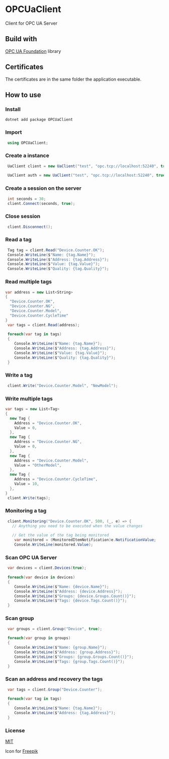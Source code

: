 # OPCUaClient
Client for OPC UA Server

## Build with
[OPC UA Foundation](https://github.com/OPCFoundation/UA-.NETStandard) library

## Certificates
The certificates are in the same folder the application executable.

## How to use
### Install
```
dotnet add package OPCUaClient
```
### Import

```cs
 using OPCUaClient;
```



### Create a instance

```cs
 UaClient client = new UaClient("test", "opc.tcp://localhost:52240", true, true);
 
 UaClient auth = new UaClient("test", "opc.tcp://localhost:52240", true, true, "admin", "password");
```
### Create a session on the server

```cs
 int seconds = 30;
 client.Connect(seconds, true);
```


### Close session

```cs
 client.Disconnect();
```


### Read a tag

```cs
 Tag tag = client.Read("Device.Counter.OK");
 Console.WriteLine($"Name: {tag.Name}");
 Console.WriteLine($"Address: {tag.Address}");
 Console.WriteLine($"Value: {tag.Value}");
 Console.WriteLine($"Quality: {tag.Quality}");
```

### Read multiple tags

```cs
var address = new List<String>
{
  "Device.Counter.OK",
  "Device.Counter.NG",
  "Device.Counter.Model",
  "Device.Counter.CycleTime"
}
 var tags = client.Read(address);
 
 foreach(var tag in tags)
 {
    Console.WriteLine($"Name: {tag.Name}");
    Console.WriteLine($"Address: {tag.Address}");
    Console.WriteLine($"Value: {tag.Value}");
    Console.WriteLine($"Quality: {tag.Quality}");
 }
```

### Write a tag

```cs
 client.Write("Device.Counter.Model", "NewModel");
```


### Write multiple tags

```cs
var tags = new List<Tag>
{
  new Tag {
    Address = "Device.Counter.OK",
    Value = 0,
  },
  new Tag {
    Address = "Device.Counter.NG",
    Value = 0,
  },
  new Tag {
    Address = "Device.Counter.Model",
    Value = "OtherModel",
  },
  new Tag {
    Address = "Device.Counter.CycleTime",
    Value = 10,
  },
}
 client.Write(tags);
```

### Monitoring a tag

```cs
 client.Monitoring("Device.Counter.OK", 500, (_, e) => {
   // Anything you need to be executed when the value changes
 
   // Get the value of the tag being monitored
    var monitored = (MonitoredItemNotification)e.NotificationValue;
    Console.WriteLine(monitored.Value);
```

### Scan OPC UA Server

```cs
 var devices = client.Devices(true);
 
 foreach(var device in devices)
 {
    Console.WriteLine($"Name: {device.Name}");
    Console.WriteLine($"Address: {device.Address}");
    Console.WriteLine($"Groups: {device.Groups.Count()}");
    Console.WriteLine($"Tags: {device.Tags.Count()}");
 }
```

### Scan group

```cs
 var groups = client.Group("Device", true);
 
 foreach(var group in groups)
 {
    Console.WriteLine($"Name: {group.Name}");
    Console.WriteLine($"Address: {group.Address}");
    Console.WriteLine($"Groups: {group.Groups.Count()}");
    Console.WriteLine($"Tags: {group.Tags.Count()}");
 }
```

### Scan an address and recovery the tags

```cs
 var tags = client.Group("Device.Counter");
 
 foreach(var tag in tags)
 {
    Console.WriteLine($"Name: {tag.Name}");
    Console.WriteLine($"Address: {tag.Address}");
 }
```

### License

[MIT](./LICENSE.md)

Icon for [Freepik](https://www.flaticon.com/authors/freepik)
